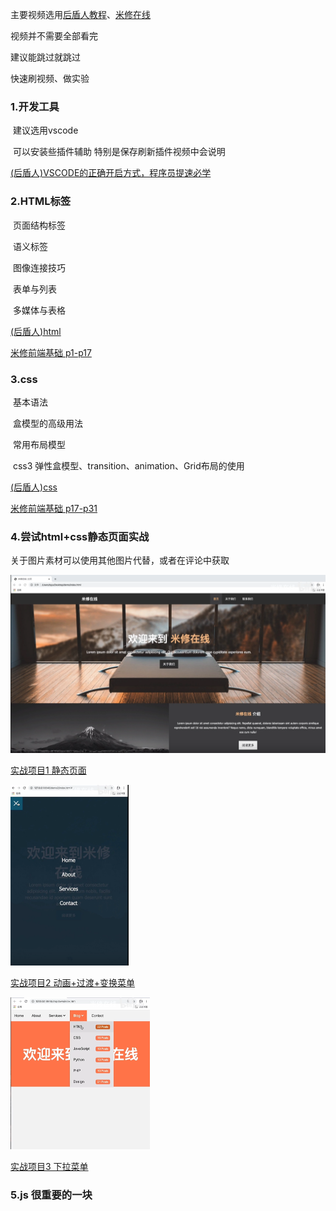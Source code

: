 

主要视频选用[后盾人教程](https://space.bilibili.com/282190994?from=search&seid=12608786908385243672)、[米修在线](https://space.bilibili.com/389008815?spm_id_from=333.788.b_765f7570696e666f.2)

视频并不需要全部看完

建议能跳过就跳过

快速刷视频、做实验

### 1.开发工具

​	建议选用vscode

​	可以安装些插件辅助 特别是保存刷新插件视频中会说明

[(后盾人)VSCODE的正确开启方式，程序员提速必学](https://www.bilibili.com/video/BV1V4411g7SR)



### 2.HTML标签

​	页面结构标签

​	语义标签

​	图像连接技巧

​	表单与列表

​	多媒体与表格

[(后盾人)html](https://space.bilibili.com/282190994/channel/detail?cid=95161)

[米修前端基础 p1-p17](https://www.bilibili.com/video/BV1nJ411R7Db)



### 3.css

​	基本语法

​	盒模型的高级用法

​	常用布局模型

​	css3 弹性盒模型、transition、animation、Grid布局的使用

[(后盾人)css](https://space.bilibili.com/282190994/channel/detail?cid=95160)

[米修前端基础 p17-p31](https://www.bilibili.com/video/BV1nJ411R7Db)





### 4.尝试html+css静态页面实战

关于图片素材可以使用其他图片代替，或者在评论中获取

<img src="./images/1.png" alt="1" style="zoom:50%;" />

[实战项目1 静态页面](https://www.bilibili.com/video/BV1oJ411j7M1)

<img src="./images/2.png" alt="2" style="zoom: 50%;" />

[实战项目2 动画+过渡+变换菜单](https://www.bilibili.com/video/BV12J411V7wq)



<img src="./images/3.png" alt="3" style="zoom:50%;" />

[实战项目3 下拉菜单](https://www.bilibili.com/video/BV13J41157GR)





### 5.js 很重要的一块